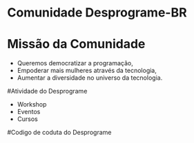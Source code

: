 # Comunidade Desprograme-BR
# Missão da Comunidade 
- Queremos democratizar a programação,
- Empoderar mais mulheres através da tecnologia,
- Aumentar a diversidade no universo da tecnologia.

#Atividade do Desprograme
- Workshop
- Eventos 
- Cursos 

#Codigo de coduta do Desprograme 
